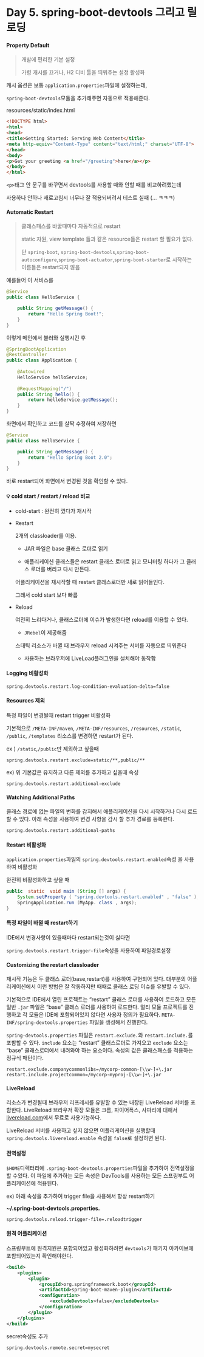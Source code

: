 # Day 5. spring-boot-devtools 그리고 릴로딩

#### Property Default

> 개발에 편리한 기본 설정
>
> 가령 캐시를 끄거나, H2 디비 툴을 띄워주는 설정 활성화

캐시 옵션은 보통 `application.properties`파일에 설정하는데,

`spring-boot-devtools`모듈을 추가해주면 자동으로 적용해준다.



resources/static/index.html

```html
<!DOCTYPE html>
<html>
<head>
<title>Getting Started: Serving Web Content</title>
<meta http-equiv="Content-Type" content="text/html;" charset="UTF-8">
</head>
<body>
<p>Get your greeting <a href="/greeting">here</a></p>
</body>
</html>
```

`<p>`태그 안 문구를 바꾸면서 devtools를 사용할 때와 안할 때를 비교하려했는데

사용하나 안하나 새로고침시 너무나 잘 적용되버려서 테스트 실패 (... ㅋㅋㅋ)



#### Automatic Restart

> 클래스패스를 바꿀때마다 자동적으로 restart
>
> static 자원, view template 들과 같은 resource들은 restart 할 필요가 없다.
>
> 단  `spring-boot`, `spring-boot-devtools`,`spring-boot-autoconfigure`,`spring-boot-actuator`,`spring-boot-starter`로 시작하는 이름들은 restart되지 않음



예를들어 이 서비스를

```java
@Service
public class HelloService {

    public String getMessage() {
        return "Hello Spring Boot!";
    }
}
```

이렇게 메인에서 불러와 실행시킨 후

```java
@SpringBootApplication
@RestController
public class Application {
    
    @Autowired
    HelloService helloService;
    
    @RequestMapping("/")
    public String hello() {
        return helloService.getMessage();
    }
}
```

화면에서 확인하고 코드를 살짝 수정하여 저장하면

```java
@Service
public class HelloService {

    public String getMessage() {
        return "Hello Spring Boot 2.0";
    }
}
```

바로 restart되어 화면에서 변경된 것을 확인할 수 있다.



#### :bulb: cold start / restart / reload 비교

- cold-start : 완전히 껐다가 재시작

 

- Restart

  2개의 classloader를 이용.

  - JAR 파일은 base 클래스 로더로 읽기

  - 애플리케이션 클래스들은 restart 클래스 로더로 읽고 모니터링 하다가 그 클래스 로더를 버리고 다시 만든다.

  어플리케이션을 재시작할 때 restart 클래스로더만 새로 읽어들인다.

  그래서 cold start 보다 빠름

 

- Reload

  여전히 느리다거나, 클래스로더에 이슈가 발생한다면 reload를 이용할 수 있다.

  - `JRebel`이 제공해줌

  스태틱 리소스가 바뀔 때 브라우저 reload 시켜주는 서버를 자동으로 띄워준다

  - 사용하는 브라우저에 LiveLoad플러그인을 설치해야 동작함



#### Logging 비활성화

```
spring.devtools.restart.log-condition-evaluation-delta=false
```



#### Resources 제외

특정 파일이 변경될때 restart trigger 비활성화

기본적으로 `/META-INF/maven`, `/META-INF/resources`, `/resources`, `/static`, `/public`,  `/templates` 리소스를 변경하면 restart가 된다.

ex ) `/static`,`/public`만 제외하고 싶을때

```
spring.devtools.restart.exclude=static/**,public/**
```

ex) 위 기본값은 유지하고 다른 제외를 추가하고 싶을때 속성

```
spring.devtools.restart.additional-exclude
```



#### Watching Additional Paths

클래스 경로에 없는 파일의 변화를 감지해서 애플리케이션을 다시 시작하거나 다시 로드 할 수 있다.  아래 속성을 사용하여 변경 사항을 감시 할 추가 경로를 등록한다.

```
spring.devtools.restart.additional-paths
```



#### Restart 비활성화

`application.properties`파일의 `spring.devtools.restart.enabled`속성 을 사용하여 비활성화

완전히 비활성화하고 싶을 때

```java
public  static  void main (String [] args) { 
	System.setProperty ( "spring.devtools.restart.enabled" , "false" ); 
	SpringApplication.run (MyApp. class , args); 
}
```



#### 특정 파일이 바뀔 때 restart하기

IDE에서 변경사항이 있을때마다 restart되는것이 싫다면

`spring.devtools.restart.trigger-file`속성을 사용하여 파일경로설정



#### Customizing the restart classloader

재시작 기능은 두 클래스 로더(base,restart)를 사용하여 구현되어 있다. 대부분의 어플리케이션에서 이런 방법은 잘 작동하지만 때때로 클래스 로딩 이슈를 유발할 수 있다.

기본적으로 IDE에서 열린 프로젝트는 “restart” 클래스 로더를 사용하여 로드하고 모든 일반 `.jar` 파일은 “base” 클래스 로더를 사용하여 로드한다. 멀티 모듈 프로젝트를 진행하고 각 모듈은 IDE에 포함되어있지 않다면 사용자 정의가 필요하다. `META-INF/spring-devtools.properties` 파일을 생성해서 진행한다.

`spring-devtools.properties` 파일은 `restart.exclude.`와 `restart.include.`를 포함할 수 있다. `include` 요소는 “restart” 클래스로더로 가져오고 `exclude` 요소는 “base” 클래스로더에서 내려와야 하는 요소이다. 속성의 값은 클래스패스를 적용하는 정규식 패턴이다.

```
restart.exclude.companycommonlibs=/mycorp-common-[\\w-]+\.jar
restart.include.projectcommon=/mycorp-myproj-[\\w-]+\.jar
```



#### LiveReload

리소스가 변경될때 브라우저 리프레시를 유발할 수 있는 내장된 LiveReload 서버를 포함한다. LiveReload 브라우저 확장 모듈은 크롬, 파이어폭스, 사파리에 대해서 [livereload.com](http://livereload.com/extensions/)에서 무료로 사용가능하다.

LiveReload 서버를 사용하고 싶지 않으면 어플리케이션을 실행할때 `spring.devtools.livereload.enable` 속성을 `false`로 설정하면 된다.



#### 전역설정

`$HOME`디렉터리에 `.spring-boot-devtools.properties`파일을 추가하여 전역설정을 할 수있다. 이 파일에 추가하는 모든 속성은 DevTools를 사용하는 모든 스프링부트 어플리케이션에 적용된다.

ex) 아래 속성을 추가하여 trigger file을 사용해서 항상 restart하기

**~/.spring-boot-devtools.properties.** 

```
spring.devtools.reload.trigger-file=.reloadtrigger
```



#### 원격 어플리케이션

스프링부트에 원격지원은 포함되어있고 활성화하려면 `devtools`가 패키지 아카이브에 포함되어있는지 확인해야한다.

```xml
<build>
	<plugins>
		<plugin>
			<groupId>org.springframework.boot</groupId>
			<artifactId>spring-boot-maven-plugin</artifactId>
			<configuration>
				<excludeDevtools>false</excludeDevtools>
			</configuration>
		</plugin>
	</plugins>
</build>
```

secret속성도 추가

```
spring.devtools.remote.secret=mysecret
```
